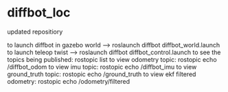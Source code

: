 # diffbot_loc
updated repositiory

to launch diffbot in gazebo world --> roslaunch diffbot diffbot_world.launch
to launch teleop twist --> roslaunch diffbot diffbot_control.launch
to see the topics being published: rostopic list 
to view odometry topic: rostopic echo /diffbot_odom
to view imu topic: rostopic echo /diffbot_imu
to view ground_truth topic: rostopic echo /ground_truth
to view ekf filtered odometry: rostopic echo /odometry/filtered
